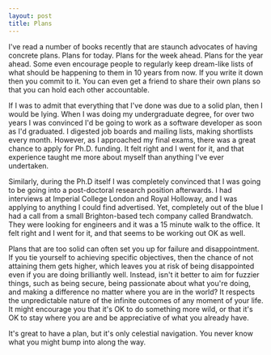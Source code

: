 ```yaml
---
layout: post
title: Plans
---
```


I've read a number of books recently that are staunch advocates of having concrete plans. Plans for today. Plans for the week ahead. Plans for the year ahead. Some even encourage people to regularly keep dream-like lists of what should be happening to them in 10 years from now. If you write it down then you commit to it. You can even get a friend to share their own plans so that you can hold each other accountable.

If I was to admit that everything that I've done was due to a solid plan, then I would be lying. When I was doing my undergraduate degree, for over two years I was convinced I'd be going to work as a software developer as soon as I'd graduated. I digested job boards and mailing lists, making shortlists every month. However, as I approached my final exams, there was a great chance to apply for Ph.D. funding. It felt right and I went for it, and that experience taught me more about myself than anything I've ever undertaken.

Similarly, during the Ph.D itself I was completely convinced that I was going to be going into a post-doctoral research position afterwards. I had interviews at Imperial College London and Royal Holloway, and I was applying to anything I could find advertised. Yet, completely out of the blue I had a call from a small Brighton-based tech company called Brandwatch. They were looking for engineers and it was a 15 minute walk to the office. It felt right and I went for it, and that seems to be working out OK as well.

Plans that are too solid can often set you up for failure and disappointment. If you tie yourself to achieving specific objectives, then the chance of not attaining them gets higher, which leaves you at risk of being disappointed even if you are doing brilliantly well. Instead, isn't it better to aim for fuzzier things, such as being secure, being passionate about what you're doing, and making a difference no matter where you are in the world? It respects the unpredictable nature of the infinite outcomes of any moment of your life. It might encourage you that it's OK to do something more wild, or that it's OK to stay where you are and be appreciative of what you already have.

It's great to have a plan, but it's only celestial navigation. You never know what you might bump into along the way.
